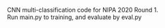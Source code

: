 CNN multi-classification code for NIPA 2020 Round 1.   
Run main.py to training, and evaluate by eval.py
